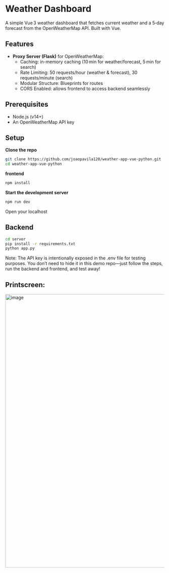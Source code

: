 # Weather Dashboard

A simple Vue 3 weather dashboard that fetches current weather and a 5‑day forecast from the OpenWeatherMap API. Built with Vue.

## Features

- **Proxy Server (Flask)** for OpenWeatherMap:
  - Caching: in-memory caching (10 min for weather/forecast, 5 min for search)
  - Rate Limiting: 50 requests/hour (weather & forecast), 30 requests/minute (search)
  - Modular Structure: Blueprints for routes
  - CORS Enabled: allows frontend to access backend seamlessly

## Prerequisites

- Node.js (v14+)  
- An OpenWeatherMap API key

## Setup

 **Clone the repo**  
   ```bash
   git clone https://github.com/joaopavila120/weather-app-vue-python.git
   cd weather-app-vue-python
   ```

 **frontend**  
   ```bash
   npm install
   ```

 **Start the development server**  
   ```bash
   npm run dev
   ```
   Open your localhost

## Backend
```bash
cd server
pip install -r requirements.txt
python app.py
```

Note: The API key is intentionally exposed in the .env file for testing purposes. You don’t need to hide it in this demo repo—just follow the steps, run the backend and frontend, and test away!

## Printscreen: 
<img width="1295" height="865" alt="image" src="https://github.com/user-attachments/assets/86154b81-f929-4e84-89e5-08f082723d1b" />

